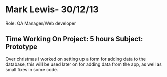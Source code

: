 Mark Lewis- 30/12/13 
===============
Role: QA Manager/Web developer

Time Working On Project: 5 hours
Subject: Prototype
---------------
Over christmas i worked on setting up a form for adding data to the database, this will be used later on for adding data from the app, as well as small fixes in some code.
